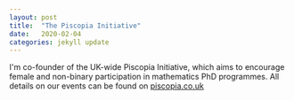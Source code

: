 ```yaml
---
layout: post
title:  "The Piscopia Initiative"
date:   2020-02-04 
categories: jekyll update
---
```


I'm co-founder of the UK-wide Piscopia Initiative, which aims to encourage female and non-binary participation in mathematics PhD programmes. All details on our events can be found on [piscopia.co.uk](piscopia.co.uk)


<!---[gerry1]({{TiffanyVlaar.github.io}}/pics/gerry1.png)
![gerry2]({{TiffanyVlaar.github.io}}/pics/gerry2.png)-->



